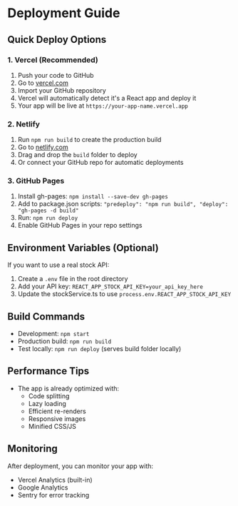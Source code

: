 # Deployment Guide

## Quick Deploy Options

### 1. Vercel (Recommended)

1. Push your code to GitHub
2. Go to [vercel.com](https://vercel.com)
3. Import your GitHub repository
4. Vercel will automatically detect it's a React app and deploy it
5. Your app will be live at `https://your-app-name.vercel.app`

### 2. Netlify

1. Run `npm run build` to create the production build
2. Go to [netlify.com](https://netlify.com)
3. Drag and drop the `build` folder to deploy
4. Or connect your GitHub repo for automatic deployments

### 3. GitHub Pages

1. Install gh-pages: `npm install --save-dev gh-pages`
2. Add to package.json scripts: `"predeploy": "npm run build", "deploy": "gh-pages -d build"`
3. Run: `npm run deploy`
4. Enable GitHub Pages in your repo settings

## Environment Variables (Optional)

If you want to use a real stock API:

1. Create a `.env` file in the root directory
2. Add your API key: `REACT_APP_STOCK_API_KEY=your_api_key_here`
3. Update the stockService.ts to use `process.env.REACT_APP_STOCK_API_KEY`

## Build Commands

- Development: `npm start`
- Production build: `npm run build`
- Test locally: `npm run deploy` (serves build folder locally)

## Performance Tips

- The app is already optimized with:
  - Code splitting
  - Lazy loading
  - Efficient re-renders
  - Responsive images
  - Minified CSS/JS

## Monitoring

After deployment, you can monitor your app with:

- Vercel Analytics (built-in)
- Google Analytics
- Sentry for error tracking

